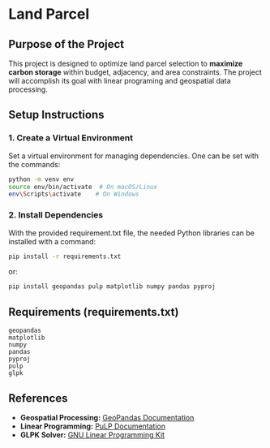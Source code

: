 # **Land Parcel**

## **Purpose of the Project**
This project is designed to optimize land parcel selection to  **maximize carbon storage**  within budget, adjacency, and area constraints. The project will accomplish its goal with linear programing and geospatial data processing.

## **Setup Instructions**
### **1. Create a Virtual Environment**
Set a virtual environment for managing dependencies. One can be set with the commands:

```bash
python -m venv env
source env/bin/activate  # On macOS/Linux
env\Scripts\activate    # On Windows
```

### **2. Install Dependencies**
With the provided requirement.txt file, the needed Python libraries can be installed with a command:

```bash
pip install -r requirements.txt
```

or:

```bash
pip install geopandas pulp matplotlib numpy pandas pyproj
```

## **Requirements (requirements.txt)**
```
geopandas
matplotlib
numpy
pandas
pyproj
pulp
glpk
```

## **References**
- **Geospatial Processing:** [GeoPandas Documentation](https://geopandas.org/)
- **Linear Programming:** [PuLP Documentation](https://coin-or.github.io/pulp/)
- **GLPK Solver:** [GNU Linear Programming Kit](https://www.gnu.org/software/glpk/)

